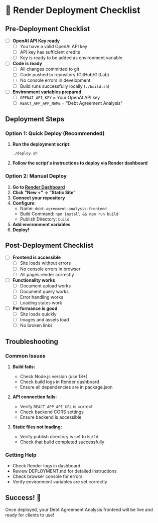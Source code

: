 # 🚀 Render Deployment Checklist

## Pre-Deployment Checklist

- [ ] **OpenAI API Key ready**
  - [ ] You have a valid OpenAI API key
  - [ ] API key has sufficient credits
  - [ ] Key is ready to be added as environment variable

- [ ] **Code is ready**
  - [ ] All changes committed to git
  - [ ] Code pushed to repository (GitHub/GitLab)
  - [ ] No console errors in development
  - [ ] Build runs successfully locally (`./build.sh`)

- [ ] **Environment variables prepared**
  - [ ] `OPENAI_API_KEY` = Your OpenAI API key
  - [ ] `REACT_APP_APP_NAME` = "Debt Agreement Analysis"

## Deployment Steps

### Option 1: Quick Deploy (Recommended)

1. **Run the deployment script:**
   ```bash
   ./deploy.sh
   ```

2. **Follow the script's instructions to deploy via Render dashboard**

### Option 2: Manual Deploy

1. **Go to [Render Dashboard](https://dashboard.render.com)**
2. **Click "New +" → "Static Site"**
3. **Connect your repository**
4. **Configure:**
   - Name: `debt-agreement-analysis-frontend`
   - Build Command: `npm install && npm run build`
   - Publish Directory: `build`
5. **Add environment variables**
6. **Deploy!**

## Post-Deployment Checklist

- [ ] **Frontend is accessible**
  - [ ] Site loads without errors
  - [ ] No console errors in browser
  - [ ] All pages render correctly

- [ ] **Functionality works**
  - [ ] Document upload works
  - [ ] Document query works
  - [ ] Error handling works
  - [ ] Loading states work

- [ ] **Performance is good**
  - [ ] Site loads quickly
  - [ ] Images and assets load
  - [ ] No broken links

## Troubleshooting

### Common Issues

1. **Build fails:**
   - Check Node.js version (use 18+)
   - Check build logs in Render dashboard
   - Ensure all dependencies are in package.json

2. **API connection fails:**
   - Verify `REACT_APP_API_URL` is correct
   - Check backend CORS settings
   - Ensure backend is accessible

3. **Static files not loading:**
   - Verify publish directory is set to `build`
   - Check that build completed successfully

### Getting Help

- Check Render logs in dashboard
- Review DEPLOYMENT.md for detailed instructions
- Check browser console for errors
- Verify environment variables are set correctly

## Success! 🎉

Once deployed, your Debt Agreement Analysis frontend will be live and ready for clients to use!
